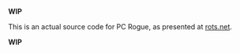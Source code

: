 **WIP**

This is an actual source code for PC Rogue, as presented at [rots.net](http://www.rots.net/rogue/source/source.htm).

**WIP**